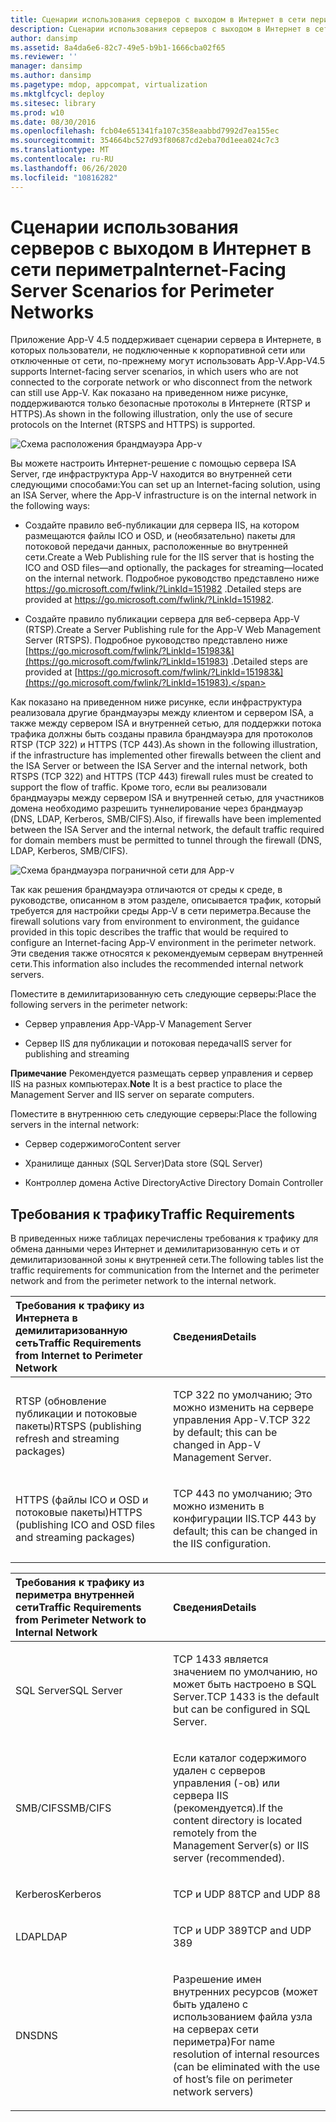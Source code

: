```yaml
---
title: Сценарии использования серверов с выходом в Интернет в сети периметра
description: Сценарии использования серверов с выходом в Интернет в сети периметра
author: dansimp
ms.assetid: 8a4da6e6-82c7-49e5-b9b1-1666cba02f65
ms.reviewer: ''
manager: dansimp
ms.author: dansimp
ms.pagetype: mdop, appcompat, virtualization
ms.mktglfcycl: deploy
ms.sitesec: library
ms.prod: w10
ms.date: 08/30/2016
ms.openlocfilehash: fcb04e651341fa107c358eaabbd7992d7ea155ec
ms.sourcegitcommit: 354664bc527d93f80687cd2eba70d1eea024c7c3
ms.translationtype: MT
ms.contentlocale: ru-RU
ms.lasthandoff: 06/26/2020
ms.locfileid: "10816282"
---
```

# <span data-ttu-id="15895-103">Сценарии использования серверов с выходом в Интернет в сети периметра</span><span class="sxs-lookup"><span data-stu-id="15895-103">Internet-Facing Server Scenarios for Perimeter Networks</span></span>


<span data-ttu-id="15895-104">Приложение App-V 4.5 поддерживает сценарии сервера в Интернете, в которых пользователи, не подключенные к корпоративной сети или отключенные от сети, по-прежнему могут использовать App-V.</span><span class="sxs-lookup"><span data-stu-id="15895-104">App-V4.5 supports Internet-facing server scenarios, in which users who are not connected to the corporate network or who disconnect from the network can still use App-V.</span></span> <span data-ttu-id="15895-105">Как показано на приведенном ниже рисунке, поддерживаются только безопасные протоколы в Интернете (RTSP и HTTPS).</span><span class="sxs-lookup"><span data-stu-id="15895-105">As shown in the following illustration, only the use of secure protocols on the Internet (RTSPS and HTTPS) is supported.</span></span>

![Схема расположения брандмауэра App-v](images/appvfirewalls.gif)

<span data-ttu-id="15895-107">Вы можете настроить Интернет-решение с помощью сервера ISA Server, где инфраструктура App-V находится во внутренней сети следующими способами:</span><span class="sxs-lookup"><span data-stu-id="15895-107">You can set up an Internet-facing solution, using an ISA Server, where the App-V infrastructure is on the internal network in the following ways:</span></span>

-   <span data-ttu-id="15895-108">Создайте правило веб-публикации для сервера IIS, на котором размещаются файлы ICO и OSD, и (необязательно) пакеты для потоковой передачи данных, расположенные во внутренней сети.</span><span class="sxs-lookup"><span data-stu-id="15895-108">Create a Web Publishing rule for the IIS server that is hosting the ICO and OSD files—and optionally, the packages for streaming—located on the internal network.</span></span> <span data-ttu-id="15895-109">Подробное руководство представлено ниже <https://go.microsoft.com/fwlink/?LinkId=151982> .</span><span class="sxs-lookup"><span data-stu-id="15895-109">Detailed steps are provided at <https://go.microsoft.com/fwlink/?LinkId=151982>.</span></span>

-   <span data-ttu-id="15895-110">Создайте правило публикации сервера для веб-сервера App-V (RTSP).</span><span class="sxs-lookup"><span data-stu-id="15895-110">Create a Server Publishing rule for the App-V Web Management Server (RTSPS).</span></span> <span data-ttu-id="15895-111">Подробное руководство представлено ниже [https://go.microsoft.com/fwlink/?LinkId=151983&](https://go.microsoft.com/fwlink/?LinkId=151983) .</span><span class="sxs-lookup"><span data-stu-id="15895-111">Detailed steps are provided at [https://go.microsoft.com/fwlink/?LinkId=151983&](https://go.microsoft.com/fwlink/?LinkId=151983).</span></span>

<span data-ttu-id="15895-112">Как показано на приведенном ниже рисунке, если инфраструктура реализовала другие брандмауэры между клиентом и сервером ISA, а также между сервером ISA и внутренней сетью, для поддержки потока трафика должны быть созданы правила брандмауэра для протоколов RTSP (TCP 322) и HTTPS (TCP 443).</span><span class="sxs-lookup"><span data-stu-id="15895-112">As shown in the following illustration, if the infrastructure has implemented other firewalls between the client and the ISA Server or between the ISA Server and the internal network, both RTSPS (TCP 322) and HTTPS (TCP 443) firewall rules must be created to support the flow of traffic.</span></span> <span data-ttu-id="15895-113">Кроме того, если вы реализовали брандмауэры между сервером ISA и внутренней сетью, для участников домена необходимо разрешить туннелирование через брандмауэр (DNS, LDAP, Kerberos, SMB/CIFS).</span><span class="sxs-lookup"><span data-stu-id="15895-113">Also, if firewalls have been implemented between the ISA Server and the internal network, the default traffic required for domain members must be permitted to tunnel through the firewall (DNS, LDAP, Kerberos, SMB/CIFS).</span></span>

![Схема брандмауэра пограничной сети для App-v](images/appvperimeternetworkfirewall.gif)

<span data-ttu-id="15895-115">Так как решения брандмауэра отличаются от среды к среде, в руководстве, описанном в этом разделе, описывается трафик, который требуется для настройки среды App-V в сети периметра.</span><span class="sxs-lookup"><span data-stu-id="15895-115">Because the firewall solutions vary from environment to environment, the guidance provided in this topic describes the traffic that would be required to configure an Internet-facing App-V environment in the perimeter network.</span></span> <span data-ttu-id="15895-116">Эти сведения также относятся к рекомендуемым серверам внутренней сети.</span><span class="sxs-lookup"><span data-stu-id="15895-116">This information also includes the recommended internal network servers.</span></span>

<span data-ttu-id="15895-117">Поместите в демилитаризованную сеть следующие серверы:</span><span class="sxs-lookup"><span data-stu-id="15895-117">Place the following servers in the perimeter network:</span></span>

-   <span data-ttu-id="15895-118">Сервер управления App-V</span><span class="sxs-lookup"><span data-stu-id="15895-118">App-V Management Server</span></span>

-   <span data-ttu-id="15895-119">Сервер IIS для публикации и потоковая передача</span><span class="sxs-lookup"><span data-stu-id="15895-119">IIS server for publishing and streaming</span></span>

<span data-ttu-id="15895-120">**Примечание**  Рекомендуется размещать сервер управления и сервер IIS на разных компьютерах.</span><span class="sxs-lookup"><span data-stu-id="15895-120">**Note** It is a best practice to place the Management Server and IIS server on separate computers.</span></span>

 

<span data-ttu-id="15895-121">Поместите в внутреннюю сеть следующие серверы:</span><span class="sxs-lookup"><span data-stu-id="15895-121">Place the following servers in the internal network:</span></span>

-   <span data-ttu-id="15895-122">Сервер содержимого</span><span class="sxs-lookup"><span data-stu-id="15895-122">Content server</span></span>

-   <span data-ttu-id="15895-123">Хранилище данных (SQL Server)</span><span class="sxs-lookup"><span data-stu-id="15895-123">Data store (SQL Server)</span></span>

-   <span data-ttu-id="15895-124">Контроллер домена Active Directory</span><span class="sxs-lookup"><span data-stu-id="15895-124">Active Directory Domain Controller</span></span>

## <span data-ttu-id="15895-125">Требования к трафику</span><span class="sxs-lookup"><span data-stu-id="15895-125">Traffic Requirements</span></span>


<span data-ttu-id="15895-126">В приведенных ниже таблицах перечислены требования к трафику для обмена данными через Интернет и демилитаризованную сеть и от демилитаризованной зоны к внутренней сети.</span><span class="sxs-lookup"><span data-stu-id="15895-126">The following tables list the traffic requirements for communication from the Internet and the perimeter network and from the perimeter network to the internal network.</span></span>

<table>
<colgroup>
<col width="50%" />
<col width="50%" />
</colgroup>
<thead>
<tr class="header">
<th align="left"><span data-ttu-id="15895-127">Требования к трафику из Интернета в демилитаризованную сеть</span><span class="sxs-lookup"><span data-stu-id="15895-127">Traffic Requirements from Internet to Perimeter Network</span></span></th>
<th align="left"><span data-ttu-id="15895-128">Сведения</span><span class="sxs-lookup"><span data-stu-id="15895-128">Details</span></span></th>
</tr>
</thead>
<tbody>
<tr class="odd">
<td align="left"><p><span data-ttu-id="15895-129">RTSP (обновление публикации и потоковые пакеты)</span><span class="sxs-lookup"><span data-stu-id="15895-129">RTSPS (publishing refresh and streaming packages)</span></span></p></td>
<td align="left"><p><span data-ttu-id="15895-130">TCP 322 по умолчанию; Это можно изменить на сервере управления App-V.</span><span class="sxs-lookup"><span data-stu-id="15895-130">TCP 322 by default; this can be changed in App-V Management Server.</span></span></p></td>
</tr>
<tr class="even">
<td align="left"><p><span data-ttu-id="15895-131">HTTPS (файлы ICO и OSD и потоковые пакеты)</span><span class="sxs-lookup"><span data-stu-id="15895-131">HTTPS (publishing ICO and OSD files and streaming packages)</span></span></p></td>
<td align="left"><p><span data-ttu-id="15895-132">TCP 443 по умолчанию; Это можно изменить в конфигурации IIS.</span><span class="sxs-lookup"><span data-stu-id="15895-132">TCP 443 by default; this can be changed in the IIS configuration.</span></span></p></td>
</tr>
</tbody>
</table>

 

<table>
<colgroup>
<col width="50%" />
<col width="50%" />
</colgroup>
<thead>
<tr class="header">
<th align="left"><span data-ttu-id="15895-133">Требования к трафику из периметра внутренней сети</span><span class="sxs-lookup"><span data-stu-id="15895-133">Traffic Requirements from Perimeter Network to Internal Network</span></span></th>
<th align="left"><span data-ttu-id="15895-134">Сведения</span><span class="sxs-lookup"><span data-stu-id="15895-134">Details</span></span></th>
</tr>
</thead>
<tbody>
<tr class="odd">
<td align="left"><p><span data-ttu-id="15895-135">SQL Server</span><span class="sxs-lookup"><span data-stu-id="15895-135">SQL Server</span></span></p></td>
<td align="left"><p><span data-ttu-id="15895-136">TCP 1433 является значением по умолчанию, но может быть настроено в SQL Server.</span><span class="sxs-lookup"><span data-stu-id="15895-136">TCP 1433 is the default but can be configured in SQL Server.</span></span></p></td>
</tr>
<tr class="even">
<td align="left"><p><span data-ttu-id="15895-137">SMB/CIFS</span><span class="sxs-lookup"><span data-stu-id="15895-137">SMB/CIFS</span></span></p></td>
<td align="left"><p><span data-ttu-id="15895-138">Если каталог содержимого удален с серверов управления (-ов) или сервера IIS (рекомендуется).</span><span class="sxs-lookup"><span data-stu-id="15895-138">If the content directory is located remotely from the Management Server(s) or IIS server (recommended).</span></span></p></td>
</tr>
<tr class="odd">
<td align="left"><p><span data-ttu-id="15895-139">Kerberos</span><span class="sxs-lookup"><span data-stu-id="15895-139">Kerberos</span></span></p></td>
<td align="left"><p><span data-ttu-id="15895-140">TCP и UDP 88</span><span class="sxs-lookup"><span data-stu-id="15895-140">TCP and UDP 88</span></span></p></td>
</tr>
<tr class="even">
<td align="left"><p><span data-ttu-id="15895-141">LDAP</span><span class="sxs-lookup"><span data-stu-id="15895-141">LDAP</span></span></p></td>
<td align="left"><p><span data-ttu-id="15895-142">TCP и UDP 389</span><span class="sxs-lookup"><span data-stu-id="15895-142">TCP and UDP 389</span></span></p></td>
</tr>
<tr class="odd">
<td align="left"><p><span data-ttu-id="15895-143">DNS</span><span class="sxs-lookup"><span data-stu-id="15895-143">DNS</span></span></p></td>
<td align="left"><p><span data-ttu-id="15895-144">Разрешение имен внутренних ресурсов (может быть удалено с использованием файла узла на серверах сети периметра)</span><span class="sxs-lookup"><span data-stu-id="15895-144">For name resolution of internal resources (can be eliminated with the use of host’s file on perimeter network servers)</span></span></p></td>
</tr>
</tbody>
</table>

 

 

 






